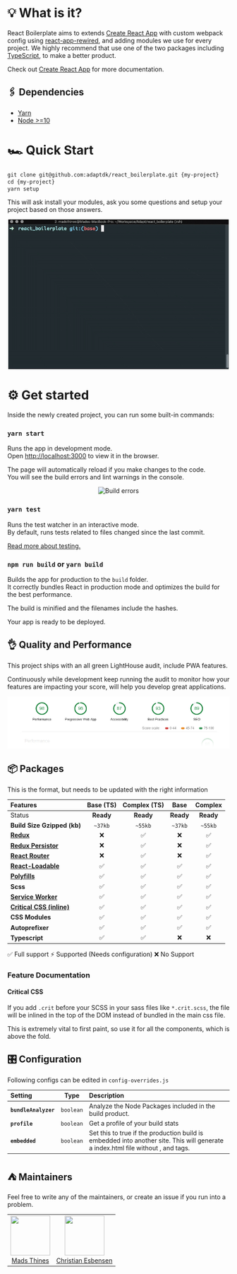# 💡 What is it?

React Boilerplate aims to extends [Create React App](https://github.com/facebook/create-react-app) with custom webpack config using [react-app-rewired](https://github.com/timarney/react-app-rewired), and adding modules we use for every project. We highly recommend that use one of the two packages including [TypeScript](https://www.typescriptlang.org/docs/handbook/react-&-webpack.html), to make a better product.

Check out [Create React App](https://github.com/facebook/create-react-app) for more documentation.

## 🖇 Dependencies

- [Yarn](https://yarnpkg.com/en/docs/install)
- [Node >=10](https://nodejs.org/en/download/)

# 🏎 Quick Start

```console
git clone git@github.com:adaptdk/react_boilerplate.git {my-project}
cd {my-project}
yarn setup
```

This will ask install your modules, ask you some questions and setup your project based on those answers.

<p align="center">
  <img src="https://raw.githubusercontent.com/adaptdk/react_boilerplate/docs/doc/setup-intro-video.gif?token=APWiOp_OQJvk2uDLjqfi0MiDPrEaCLPOks5b6vy-wA%3D%3D" alt="Intro Video" width="500">
</p>

# ⚙ Get started

Inside the newly created project, you can run some built-in commands:

### `yarn start`

Runs the app in development mode.<br>
Open [http://localhost:3000](http://localhost:3000) to view it in the browser.

The page will automatically reload if you make changes to the code.<br>
You will see the build errors and lint warnings in the console.

<p align='center'>
<img src='https://cdn.rawgit.com/marionebl/create-react-app/9f62826/screencast-error.svg' width="500" alt='Build errors'>
</p>

### `yarn test`

Runs the test watcher in an interactive mode.<br>
By default, runs tests related to files changed since the last commit.

[Read more about testing.](https://github.com/facebook/create-react-app/blob/master/packages/react-scripts/template/README.md#running-tests)

### `npm run build` or `yarn build`

Builds the app for production to the `build` folder.<br>
It correctly bundles React in production mode and optimizes the build for the best performance.

The build is minified and the filenames include the hashes.<br>

Your app is ready to be deployed.

## 👌 Quality and Performance

This project ships with an all green LightHouse audit, include PWA features.

Continuously while development keep running the audit to monitor how your features are impacting your score, will help you develop great applications.

<p align="center">
  <img src="https://raw.githubusercontent.com/adaptdk/react_boilerplate/docs/doc/LightHouse-Audit.jpg?token=APWiOomvEvnCx4kDbaleAMcYSW6T0UqPks5b6vy6wA%3D%3D" alt="LightHouse Audit">
</p>

## 📦 Packages

This is the format, but needs to be updated with the right information

| Features                                                                                     | Base (TS) | Complex (TS) |   Base    |  Complex  |
| :------------------------------------------------------------------------------------------- | :-------: | :----------: | :-------: | :-------: |
| Status                                                                                       | **Ready** |  **Ready**   | **Ready** | **Ready** |
| **Build Size Gzipped (kb)**                                                                  |  `~37kb`  |   `~55kb`    |  `~37kb`  |  `~55kb`  |
| **[Redux](https://github.com/reduxjs/redux)**                                                |    ❌     |      ✅      |    ❌     |    ✅     |
| **[Redux Persistor](https://github.com/rt2zz/redux-persist)**                                |    ❌     |      ✅      |    ❌     |    ✅     |
| **[React Router](https://github.com/ReactTraining/react-router)**                            |    ❌     |      ✅      |    ❌     |    ✅     |
| **[React-Loadable](https://github.com/jamiebuilds/react-loadable)**                          |    ✅     |      ✅      |    ✅     |    ✅     |
| **[Polyfills](https://reactjs.org/docs/react-dom.html#browser-support)**                     |    ✅     |      ✅      |    ✅     |    ✅     |
| **Scss**                                                                                     |    ✅     |      ✅      |    ✅     |    ✅     |
| **[Service Worker](https://developers.google.com/web/fundamentals/primers/service-workers)** |    ✅     |      ✅      |    ✅     |    ✅     |
| **[Critical CSS (inline)](#critical-css)**                                                   |    ✅     |      ✅      |    ✅     |    ✅     |
| **CSS Modules**                                                                              |    ✅     |      ✅      |    ✅     |    ✅     |
| **Autoprefixer**                                                                             |    ✅     |      ✅      |    ✅     |    ✅     |
| **Typescript**                                                                               |    ✅     |      ✅      |    ❌     |    ❌     |

✅ Full support ⚡ Supported (Needs configuration) ❌ No Support

### Feature Documentation

#### Critical CSS

If you add `.crit` before your SCSS in your sass files like `*.crit.scss`, the file will be inlined in the top of the DOM instead of bundled in the main css file.

This is extremely vital to first paint, so use it for all the components, which is above the fold.

## 🎛 Configuration

Following configs can be edited in `config-overrides.js`

| Setting              |   Type    | Description                                                                                                                                           |
| :------------------- | :-------: | :---------------------------------------------------------------------------------------------------------------------------------------------------- |
| **`bundleAnalyzer`** | `boolean` | Analyze the Node Packages included in the build product.                                                                                              |
| **`profile`** | `boolean` | Get a profile of your build stats |
| **`embedded`** | `boolean` | Set this to true if the production build is embedded into another site. This will generate a index.html file without <html>, <head> and <body> tags.  |

## ⛺️ Maintainers

Feel free to write any of the maintainers, or create an issue if you run into a problem.

<table>
  <tbody>
    <tr>
      <td align="center">
        <img width="90" height="90"
        src="https://avatars0.githubusercontent.com/u/16097850?s=460&v=4">
        </br>
        <a href="https://github.com/https://github.com/mads-thines">Mads Thines</a>
      </td>
      <td align="center">
        <img width="90" height="90"
        src="https://avatars0.githubusercontent.com/u/6573200?s=460&v=4">
        </br>
        <a href="https://github.com/ChrEsb">Christian Esbensen</a>
      </td>
    </tr>
  <tbody>
</table>

